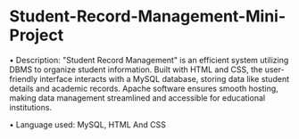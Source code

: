 # Student-Record-Management-Mini-Project

• Description: "Student Record Management" is an efficient system utilizing DBMS to organize student information. Built with HTML and CSS, the user-friendly interface interacts with a MySQL database, storing data like student details and academic records. Apache software ensures smooth hosting, making data management streamlined and accessible for educational institutions.

• Language used: MySQL, HTML And CSS
